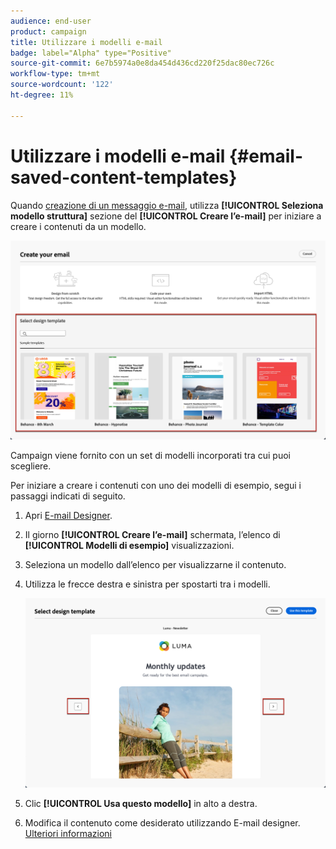```yaml
---
audience: end-user
product: campaign
title: Utilizzare i modelli e-mail
badge: label="Alpha" type="Positive"
source-git-commit: 6e7b5974a0e8da454d436cd220f25dac80ec726c
workflow-type: tm+mt
source-wordcount: '122'
ht-degree: 11%

---
```


# Utilizzare i modelli e-mail {#email-saved-content-templates}

Quando [creazione di un messaggio e-mail](#create-email), utilizza **[!UICONTROL Seleziona modello struttura]** sezione del **[!UICONTROL Creare l’e-mail]** per iniziare a creare i contenuti da un modello.

![](assets/email_designer-sample-templates.png)

Campaign viene fornito con un set di modelli incorporati tra cui puoi scegliere.

Per iniziare a creare i contenuti con uno dei modelli di esempio, segui i passaggi indicati di seguito.

1. Apri [E-mail Designer](create-email-content.md).

1. Il giorno **[!UICONTROL Creare l’e-mail]** schermata, l’elenco di **[!UICONTROL Modelli di esempio]**  visualizzazioni.

1. Seleziona un modello dall’elenco per visualizzarne il contenuto.

1. Utilizza le frecce destra e sinistra per spostarti tra i modelli.

   ![](assets/email_designer-sample-templates-navigate.png)

1. Clic **[!UICONTROL Usa questo modello]** in alto a destra.

1. Modifica il contenuto come desiderato utilizzando E-mail designer. [Ulteriori informazioni](create-email-content.md)
